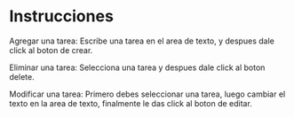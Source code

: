 
# Instrucciones

Agregar una tarea:
Escribe una tarea en el area de texto, y despues dale click al boton de crear.

Eliminar una tarea:
Selecciona una tarea y despues dale click al boton delete.

Modificar una tarea:
Primero debes seleccionar una tarea, luego cambiar el texto en la area de texto, finalmente le das click al boton de editar.



